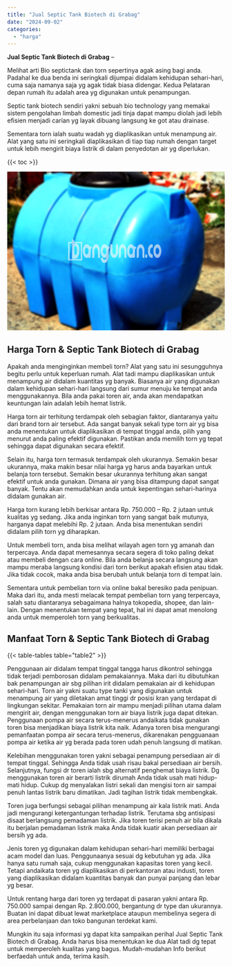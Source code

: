 ```yaml
---
title: "Jual Septic Tank Biotech di Grabag"
date: "2024-09-02"
categories: 
  - "harga"
---
```


**Jual Septic Tank Biotech di Grabag** –

Melihat arti Bio septictank dan torn sepertinya agak asing bagi anda. Padahal ke dua benda ini seringkali dijumpai didalam kehidupan sehari-hari, cuma saja namanya saja yg agak tidak biasa didengar. Kedua Pelataran depan rumah itu adalah area yg digunakan untuk penampungan.

Septic tank biotech sendiri yakni sebuah bio technology yang memakai sistem pengolahan limbah domestic jadi tinja dapat mampu diolah jadi lebih efisien menjadi carian yg layak dibuang langsung ke got atau drainase.

Sementara torn ialah suatu wadah yg diaplikasikan untuk menampung air. Alat yang satu ini seringkali diaplikasikan di tiap tiap rumah dengan target untuk lebih mengirit biaya listrik di dalam penyedotan air yg diperlukan.

{{< toc >}}

![Jual Septic Tank Biotech di Grabag](/images/jual-bio-septictank-03.png)

## Harga Torn & Septic Tank Biotech di Grabag

Apakah anda menginginkan membeli torn? Alat yang satu ini sesungguhnya begitu perlu untuk keperluan rumah. Alat tadi mampu diaplikasikan untuk menampung air didalam kuantitas yg banyak. Biasanya air yang digunakan dalam kehidupan sehari-hari langsung dari sumur menuju ke tempat anda menggunakannya. Bila anda pakai toren air, anda akan mendapatkan keuntungan lain adalah lebih hemat listrik.

Harga torn air terhitung terdampak oleh sebagian faktor, diantaranya yaitu dari brand torn air tersebut. Ada sangat banyak sekali type torn air yg bisa anda menentukan untuk diaplikasikan di tempat tinggal anda, pilih yang menurut anda paling efektif digunakan. Pastikan anda memilih torn yg tepat sehingga dapat digunakan secara efektif.

Selain itu, harga torn termasuk terdampak oleh ukurannya. Semakin besar ukurannya, maka makin besar nilai harga yg harus anda bayarkan untuk belanja torn tersebut. Semakin besar ukurannya terhitung akan sangat efektif untuk anda gunakan. Dimana air yang bisa ditampung dapat sangat banyak. Tentu akan memudahkan anda untuk kepentingan sehari-harinya didalam gunakan air.

Harga torn kurang lebih berkisar antara Rp. 750.000 – Rp. 2 jutaan untuk kualitas yg sedang. Jika anda inginkan torn yang sangat baik mutunya, harganya dapat melebihi Rp. 2 jutaan. Anda bisa menentukan sendiri didalam pilih torn yg diharapkan.

Untuk membeli torn, anda bisa melihat wilayah agen torn yg amanah dan terpercaya. Anda dapat memesannya secara segera di toko paling dekat atau membeli dengan cara online. Bila anda belanja secara langsung akan mampu meraba langsung kondisi dari torn berikut apakah efisien atau tidak. Jika tidak cocok, maka anda bisa berubah untuk belanja torn di tempat lain.

Sementara untuk pembelian torn via online bakal beresiko pada penipuan. Maka dari itu, anda mesti melacak tempat pembelian torn yang terpercaya, salah satu diantaranya sebagaimana halnya tokopedia, shopee, dan lain-lain. Dengan menentukan tempat yang tepat, hal ini dapat amat menolong anda untuk memperoleh torn yang berkualitas.

## Manfaat Torn & Septic Tank Biotech di Grabag

{{< table-tables table="table2" >}}

Penggunaan air didalam tempat tinggal tangga harus dikontrol sehingga tidak terjadi pemborosan didalam pemakaiannya. Maka dari itu dibutuhkan bak penampungan air sbg pilihan irit didalam pemakaian air di kehidupan sehari-hari. Torn air yakni suatu type tanki yang digunakan untuk menampung air yang diletakan amat tinggi dr posisi kran yang terdapat di lingkungan sekitar. Pemakaian torn air mampu menjadi pilihan utama dalam mengirit air, dengan menggunakan torn air biaya listrik juga dapat ditekan. Penggunaan pompa air secara terus-menerus andaikata tidak gunakan toren bisa menjadikan biaya listrik kita naik. Adanya toren bisa mengurangi pemanfaatan pompa air secara terus-menerus, dikarenakan pengguanaan pompa air ketika air yg berada pada toren udah penuh langsung di matikan.

Kelebihan menggunakan toren yakni sebagai penampung persediaan air di tempat tinggal. Sehingga Anda tidak usah risau bakal persediaan air bersih. Selanjutnya, fungsi dr toren ialah sbg alternatif penghemat biaya listrik. Dg menggunakan toren air berarti listrik dirumah Anda tidak usah mati hidup-mati hidup. Cukup dg menyalakan listri sekali dan mengisi torn air sampai penuh lantas listrik baru dimatikan. Jadi tagihan listrik tidak membengkak.

Toren juga berfungsi sebagai pilihan menampung air kala listrik mati. Anda jadi mengurangi ketergantungan terhadap listrik. Terutama sbg antisipasi disaat berlangsung pemadaman listrik. Jika toren terisi penuh air bila dikala itu berjalan pemadaman listrik maka Anda tidak kuatir akan persediaan air bersih yg ada.

Jenis toren yg digunakan dalam kehidupan sehari-hari memiliki berbagai acam model dan luas. Penggunaanya sesuai dg kebutuhan yg ada. Jika hanya satu rumah saja, cukup menggunakan kapasitas toren yang kecil. Tetapi andaikata toren yg diaplikasikan di perkantoran atau industi, toren yang diaplikasikan didalam kuantitas banyak dan punyai panjang dan lebar yg besar.

Untuk rentang harga dari toren yg terdapat di pasaran yakni antara Rp. 750.000 sampai dengan Rp. 2.800.000, bergantung dr type dan ukurannya. Buatan ini dapat dibuat lewat marketplace ataupun membelinya segera di area perbelanjaan dan toko bangunan terdekat kami.

Mungkin itu saja informasi yg dapat kita sampaikan perihal Jual Septic Tank Biotech di Grabag. Anda harus bisa menentukan ke dua Alat tadi dg tepat untuk memperoleh kualitas yang bagus. Mudah-mudahan Info berikut berfaedah untuk anda, terima kasih.
